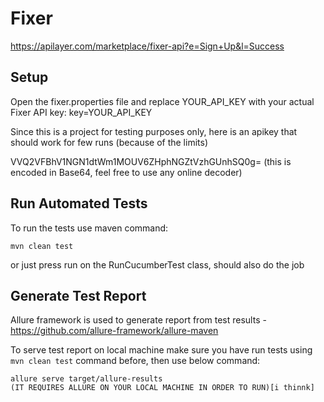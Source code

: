 # Fixer
https://apilayer.com/marketplace/fixer-api?e=Sign+Up&l=Success
## Setup
Open the fixer.properties file and replace YOUR_API_KEY with your actual Fixer API key:
key=YOUR_API_KEY

Since this is a project for testing purposes only, here is an apikey that should work for few runs (because of the limits)

VVQ2VFBhV1NGN1dtWm1MOUV6ZHphNGZtVzhGUnhSQ0g=   (this is encoded in Base64, feel free to use any online decoder)

## Run Automated Tests
To run the tests use maven command:
```  
mvn clean test  
```

or just press run on the RunCucumberTest class, should also do the job

## Generate Test Report
Allure framework is used to generate report from test results - https://github.com/allure-framework/allure-maven

To serve test report on local machine make sure you have run tests using `mvn clean test` command before, then use below command:
```  
allure serve target/allure-results
(IT REQUIRES ALLURE ON YOUR LOCAL MACHINE IN ORDER TO RUN)[i thinnk]
```
